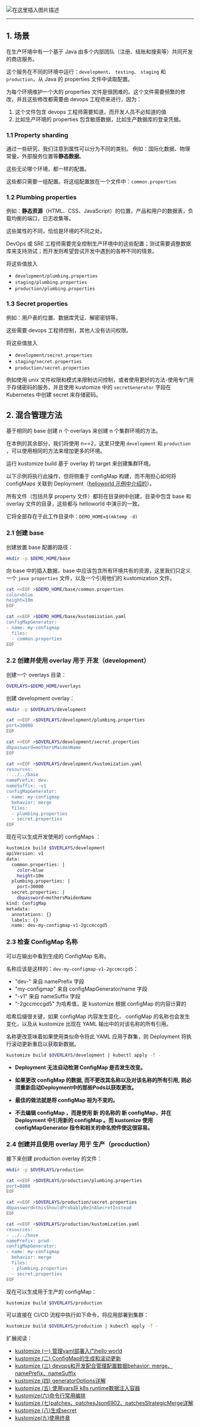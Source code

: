 ![在这里插入图片描述](https://i-blog.csdnimg.cn/blog_migrate/a9cc96035b3181b856f86fdeb4965950.png#pic_center)

---

## 1. 场景
在生产环境中有一个基于 Java 由多个内部团队（注册、结账和搜索等）共同开发的商店服务。

这个服务在不同的环境中运行：`development`、 `testing`、 `staging` 和 `production`，从 Java 的 properties 文件中读取配置。

为每个环境维护一个大的 properties 文件是很困难的。这个文件需要频繁的修改，并且这些修改都需要由 devops 工程师来进行，因为：

 1. 这个文件包含 devops 工程师需要知道，而开发人员不必知道的值
 2. 比如生产环境的 properties 包含敏感数据，比如生产数据库的登录凭据。
### 1.1 Property sharding
通过一些研究，我们注意到属性可以分为不同的类别。
例如：国际化数据、物理常量，外部服务位置等**静态数据**。

这些无论哪个环境，都一样的配置。

这些都只需要一组配置。将这组配置放在一个文件中：`common.properties`

### 1.2 Plumbing properties
例如：**静态资源**（HTML、CSS、JavaScript）的位置，产品和用户的数据表，负载均衡的端口，日志收集等。

这些属性的不同，恰恰是环境的不同之处。

DevOps 或 SRE 工程师需要完全控制生产环境中的这些配置；测试需要调整数据库来支持测试；而开发则希望尝试开发中遇到的各种不同的情景。

将这些值放入

 - `development/plumbing.properties`
 - `staging/plumbing.properties`
 - `production/plumbing.properties`

### 1.3 Secret properties
例如：用户表的位置、数据库凭证、解密密钥等。

这些需要 devops 工程师控制，其他人没有访问权限。

将这些值放入

 - `development/secret.properties`
 - `staging/secret.properties`
 - `production/secret.properties`

例如使用 unix 文件权限和模式来限制访问控制，或者使用更好的方法-使用专门用于存储密码的服务，并且使用 kustomize 中的 `secretGenerator` 字段在 Kubernetes 中创建 secret 来存储密码。

## 2. 混合管理方法
基于相同的 base 创建 n 个 overlays 来创建 n 个集群环境的方法。

在本例的其余部分，我们将使用 n==2，这里只使用 `development` 和 `production` ，可以使用相同的方法来增加更多的环境。

运行 kustomize build 基于 overlay 的 target 来创建集群环境。

以下示例将执行此操作，但将侧重于 configMap 构建，而不用担心如何将 configMaps 关联到 Deployment（[helloworld 示例中介绍的](https://ghostwritten.blog.csdn.net/article/details/107925618)）。

所有文件（包括共享 property 文件）都将在目录树中创建，目录中包含 base 和 overlay 文件的目录，这些都与 helloworld 中演示的一致。

它将全部存在于此工作目录中：`DEMO_HOME=$(mktemp -d)`

### 2.1 创建 base
创建放置 base 配置的路径：

```bash
mkdir -p $DEMO_HOME/base
```

向 base 中的插入数据，base 中应该包含所有环境共有的资源，这里我们只定义一个 `java properties` 文件，以及一个引用他们的 kustomization 文件。

```bash
cat <<EOF >$DEMO_HOME/base/common.properties
color=blue
height=10m
EOF

cat <<EOF >$DEMO_HOME/base/kustomization.yaml
configMapGenerator:
- name: my-configmap
  files:
  - common.properties
EOF
```
### 2.2 创建并使用 overlay 用于 开发（development）
创建一个 overlays 目录：

```bash
OVERLAYS=$DEMO_HOME/overlays
```

创建 development overlay：

```bash
mkdir -p $OVERLAYS/development

cat <<EOF >$OVERLAYS/development/plumbing.properties
port=30000
EOF

cat <<EOF >$OVERLAYS/development/secret.properties
dbpassword=mothersMaidenName
EOF

cat <<EOF >$OVERLAYS/development/kustomization.yaml
resources:
- ../../base
namePrefix: dev-
nameSuffix: -v1
configMapGenerator:
- name: my-configmap
  behavior: merge
  files:
  - plumbing.properties
  - secret.properties
EOF
```

现在可以生成开发使用的 configMaps ：

```bash
kustomize build $OVERLAYS/development
apiVersion: v1
data:
  common.properties: |
    color=blue
    height=10m
  plumbing.properties: |
    port=30000
  secret.properties: |
    dbpassword=mothersMaidenName
kind: ConfigMap
metadata:
  annotations: {}
  labels: {}
  name: dev-my-configmap-v1-2gccmccgd5

```

### 2.3 检查 ConfigMap 名称
可以在输出中看到生成的 ConfigMap 名称。

名称应该是这样的：`dev-my-configmap-v1-2gccmccgd5`：

 - "dev-" 来自 namePrefix 字段
 - "my-configmap" 来自 configMapGenerator/name 字段
 - "-v1" 来自 nameSuffix 字段
 - "-2gccmccgd5" 为哈希值，是 kustomize 根据 configMap 的内容计算的

哈希后缀很关键，如果 configMap 内容发生变化， configMap 的名称也会发生变化，以及从 kustomize 出现在 YAML 输出中的对该名称的所有引用。

名称更改意味着如果使用类似命令将此 YAML 应用于群集，则 Deployment 将执行滚动更新重启以获取新数据。

```bash
kustomize build $OVERLAYS/development | kubectl apply -f -
```

- **Deployment 无法自动检测 ConfigMap 是否发生改变。**

- **如果更改 configMap 的数据, 而不更改其名称以及对该名称的所有引用, 则必须重新启动Deployment中的那些Pods以获取更改。**

- **最佳的做法就是将 configMap 视为不变的。**

- **不去编辑 configMap ，而是使用 新 的名称的 新 configMap，并在 Deployment 中引用新的 configMap 。而 kustomize 使用 configMapGenerator 指令和相关的命名控件使这很容易。**

### 2.4 创建并且使用 overlay 用于 生产（procduction）
接下来创建 production overlay 的文件：

```bash
mkdir -p $OVERLAYS/production

cat <<EOF >$OVERLAYS/production/plumbing.properties
port=8080
EOF

cat <<EOF >$OVERLAYS/production/secret.properties
dbpassword=thisShouldProbablyBeInASecretInstead
EOF

cat <<EOF >$OVERLAYS/production/kustomization.yaml
resources:
- ../../base
namePrefix: prod-
configMapGenerator:
- name: my-configmap
  behavior: merge
  files:
  - plumbing.properties
  - secret.properties
EOF
```

现在可以生成用于生产的 configMap：

```bash
kustomize build $OVERLAYS/production
```

可以直接在 CI/CD 流程中执行如下命令，将应用部署到集群：

```bash
kustomize build $OVERLAYS/production | kubectl apply -f -
```
扩展阅读：

 - [kustomize (一) 管理yaml部署入门hello world](https://ghostwritten.blog.csdn.net/article/details/107925618)
 - [kustomize (二) ConfigMap的生成和滚动更新](https://ghostwritten.blog.csdn.net/article/details/110962982)
 - [kustomize (三) devops和开发配合管理配置数据behavior: merge、namePrefix、nameSuffix](https://ghostwritten.blog.csdn.net/article/details/110980010)
 - [kustomize (四) generatorOptions详解](https://ghostwritten.blog.csdn.net/article/details/110992002)
 - [kustomize (五) 使用vars将 k8s runtime数据注入容器](https://ghostwritten.blog.csdn.net/article/details/111029759)
 - [kustomize(六)命令行常用编排](https://ghostwritten.blog.csdn.net/article/details/111042577)
 - [kustomize (七)patches、patchesJson6902、patchesStrategicMerge详解](https://ghostwritten.blog.csdn.net/article/details/111188370)
 - [kustomize (八)生成secret](https://ghostwritten.blog.csdn.net/article/details/111211735)
 - [kustomize(九)使用终章](https://blog.csdn.net/xixihahalelehehe/article/details/111223923)
